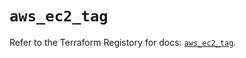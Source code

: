 # `aws_ec2_tag`

Refer to the Terraform Registory for docs: [`aws_ec2_tag`](https://registry.terraform.io/providers/hashicorp/aws/5.6.2/docs/resources/ec2_tag).
